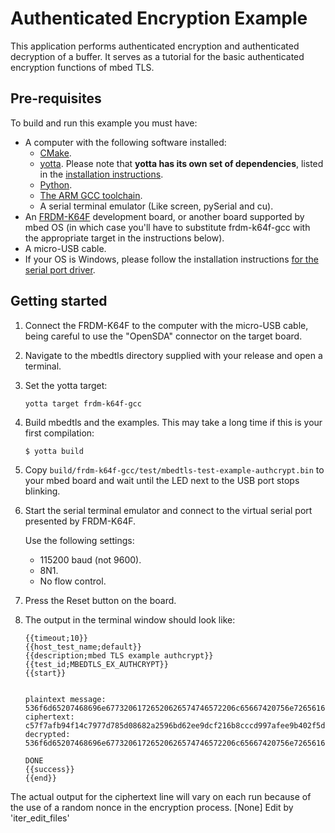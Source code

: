 # Authenticated Encryption Example

This application performs authenticated encryption and authenticated decryption of a buffer. It serves as a tutorial for the basic authenticated encryption functions of mbed TLS.

## Pre-requisites

To build and run this example you must have:

* A computer with the following software installed:
  * [CMake](http://www.cmake.org/download/).
  * [yotta](https://github.com/ARMmbed/yotta). Please note that **yotta has its own set of dependencies**, listed in the [installation instructions](http://armmbed.github.io/yotta/#installing-on-windows).
  * [Python](https://www.python.org/downloads/).
  * [The ARM GCC toolchain](https://launchpad.net/gcc-arm-embedded).
  * A serial terminal emulator (Like screen, pySerial and cu).
* An [FRDM-K64F](http://developer.mbed.org/platforms/FRDM-K64F/) development board, or another board supported by mbed OS (in which case you'll have to substitute frdm-k64f-gcc with the appropriate target in the instructions below).
* A micro-USB cable.
* If your OS is Windows, please follow the installation instructions [for the serial port driver](https://developer.mbed.org/handbook/Windows-serial-configuration).

## Getting started

1. Connect the FRDM-K64F to the computer with the micro-USB cable, being careful to use the "OpenSDA" connector on the target board.

2. Navigate to the mbedtls directory supplied with your release and open a terminal.

3. Set the yotta target:

    ```
    yotta target frdm-k64f-gcc
    ```

4. Build mbedtls and the examples. This may take a long time if this is your first compilation:

    ```
    $ yotta build
    ```

5. Copy `build/frdm-k64f-gcc/test/mbedtls-test-example-authcrypt.bin` to your mbed board and wait until the LED next to the USB port stops blinking.

6. Start the serial terminal emulator and connect to the virtual serial port presented by FRDM-K64F. 

	Use the following settings:

	* 115200 baud (not 9600).
	* 8N1.
	* No flow control. 

7. Press the Reset button on the board.

8. The output in the terminal window should look like:

    ```
    {{timeout;10}}
    {{host_test_name;default}}
    {{description;mbed TLS example authcrypt}}
    {{test_id;MBEDTLS_EX_AUTHCRYPT}}
    {{start}}


    plaintext message: 536f6d65207468696e67732061726520626574746572206c65667420756e7265616400
    ciphertext: c57f7afb94f14c7977d785d08682a2596bd62ee9dcf216b8cccd997afee9b402f5de1739e8e6467aa363749ef39392e5c66622b01c7203ec0a3d14
    decrypted: 536f6d65207468696e67732061726520626574746572206c65667420756e7265616400

    DONE
    {{success}}
    {{end}}
    ```

The actual output for the ciphertext line will vary on each run because of the use of a random nonce in the encryption process.
[None] Edit by 'iter_edit_files'